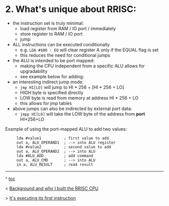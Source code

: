 # 2. What's unique about RRISC:

- the instruction set is truly minimal:
  - load register from RAM / IO port / immediately
  - store register to RAM / IO port
  - jump
- ALL instructions can be executed conditionally
    - e.g. `LDA #$00 : EQ` will clear register A only if the EQUAL flag is set
    - this reduces the need for conditional jumps
- the ALU is intended to be port mapped:
  - making the CPU independent from a specific ALU allows for upgradability
  - see example below for adding:
- an interesting indirect jump mode:
  - `jmp HI[LO]`  will jump to HI * 256 + [HI * 256 + LO]
  - HIGH byte is specified directly
  - LOW byte is read from memory at address HI * 256 + LO
  - this allows for jmp tables
- above jumps can also be indirected by external port data:
  - `jmpp HI[LO]` will take the LOW byte of the address from **port** HI*256+LO

Example of using the port-mapped ALU to add two values:

```
     lda #value1          ; first value to add
     out a, ALU_OPERAND1  ; --> into ALU register
     lda #value2          ; second value to add
     out a, ALU_OPERAND2  ; --> into ALU
     lda #ALU_ADD         ; add command
     out a, ALU_CMD       ; --> into ALU
     in a, ALU_RESULT     ; read result
```

---
^ [toc](https://github.com/renerocksai/rrisc/blob/main/_main.md)        

< [Background and why I built the RRISC CPU](https://github.com/renerocksai/rrisc/blob/main/_why.md)

\> [It's executing its first instruction](https://github.com/renerocksai/rrisc/blob/main/_firstinstr.md)
